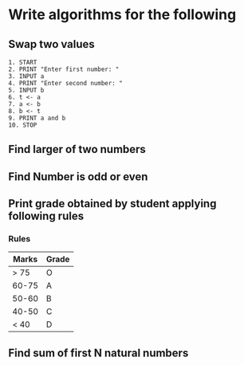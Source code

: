 # Write algorithms for the following

## Swap two values
```
1. START
2. PRINT "Enter first number: "
3. INPUT a
4. PRINT "Enter second number: "
5. INPUT b
6. t <- a
7. a <- b
8. b <- t
9. PRINT a and b
10. STOP
```


## Find larger of two numbers

## Find Number is odd or even

## Print grade obtained by student applying following rules
### Rules
| Marks | Grade |
| --- | --- |
|  > 75 | O |
| 60-75 | A |
| 50-60 | B |
| 40-50 | C |
|  < 40 | D |

## Find sum of first N natural numbers